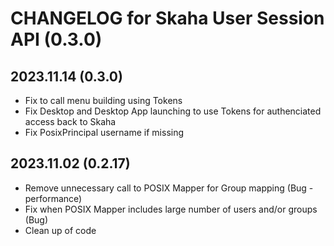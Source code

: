 # CHANGELOG for Skaha User Session API (0.3.0)

## 2023.11.14 (0.3.0)
- Fix to call menu building using Tokens
- Fix Desktop and Desktop App launching to use Tokens for authenciated access back to Skaha
- Fix PosixPrincipal username if missing

## 2023.11.02 (0.2.17)
- Remove unnecessary call to POSIX Mapper for Group mapping (Bug - performance)
- Fix when POSIX Mapper includes large number of users and/or groups (Bug)
- Clean up of code
